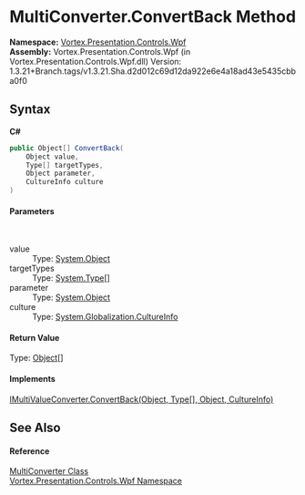 # MultiConverter.ConvertBack Method 
 

**Namespace:**&nbsp;<a href="N_Vortex_Presentation_Controls_Wpf.md">Vortex.Presentation.Controls.Wpf</a><br />**Assembly:**&nbsp;Vortex.Presentation.Controls.Wpf (in Vortex.Presentation.Controls.Wpf.dll) Version: 1.3.21+Branch.tags/v1.3.21.Sha.d2d012c69d12da922e6e4a18ad43e5435cbba0f0

## Syntax

**C#**<br />
``` C#
public Object[] ConvertBack(
	Object value,
	Type[] targetTypes,
	Object parameter,
	CultureInfo culture
)
```


#### Parameters
&nbsp;<dl><dt>value</dt><dd>Type: <a href="https://docs.microsoft.com/dotnet/api/system.object" target="_blank">System.Object</a><br /></dd><dt>targetTypes</dt><dd>Type: <a href="https://docs.microsoft.com/dotnet/api/system.type" target="_blank">System.Type</a>[]<br /></dd><dt>parameter</dt><dd>Type: <a href="https://docs.microsoft.com/dotnet/api/system.object" target="_blank">System.Object</a><br /></dd><dt>culture</dt><dd>Type: <a href="https://docs.microsoft.com/dotnet/api/system.globalization.cultureinfo" target="_blank">System.Globalization.CultureInfo</a><br /></dd></dl>

#### Return Value
Type: <a href="https://docs.microsoft.com/dotnet/api/system.object" target="_blank">Object</a>[]

#### Implements
<a href="https://docs.microsoft.com/dotnet/api/system.windows.data.imultivalueconverter.convertback#System_Windows_Data_IMultiValueConverter_ConvertBack_System_Object_System_Type___System_Object_System_Globalization_CultureInfo_" target="_blank">IMultiValueConverter.ConvertBack(Object, Type[], Object, CultureInfo)</a><br />

## See Also


#### Reference
<a href="T_Vortex_Presentation_Controls_Wpf_MultiConverter.md">MultiConverter Class</a><br /><a href="N_Vortex_Presentation_Controls_Wpf.md">Vortex.Presentation.Controls.Wpf Namespace</a><br />